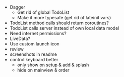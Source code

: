 - Dagger
    - Get rid of global TodoList
    - Make it more typesafe (get rid of lateinit vars)
- TodoList method calls should return coroutines?
- TodoList calls server instead of own local data model
- Need internet permissions?
- LiveData?
- Use custom launch icon
- review
- screenshots in readme
- control keyboard better
    - only show on setup & add & splash
    - hide on mainview & order
